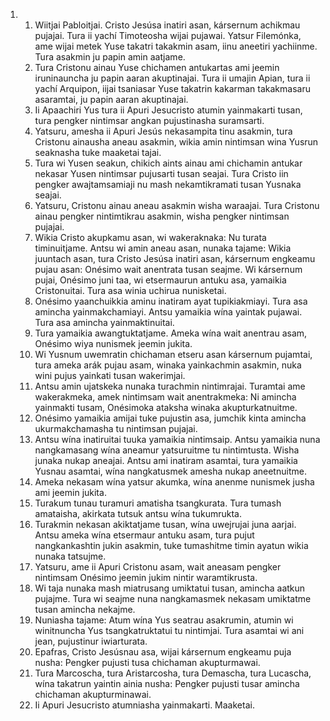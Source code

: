 <ol>
  <li>
    <ol>
      <li>Wiitjai Pabloitjai. Cristo Jesúsa inatiri asan, kársernum achikmau pujajai. Tura ii yachí Timoteosha wijai pujawai. Yatsur Filemónka, ame wijai metek Yuse takatri takakmin asam, iinu aneetiri yachiinme. Tura asakmin ju papin amin aatjame.</li>
      <li>Tura Cristonu ainau Yuse chichamen antukartas ami jeemin iruninauncha ju papin aaran akuptinajai. Tura ii umajin Apian, tura ii yachí Arquipon, iijai tsaniasar Yuse takatrin kakarman takakmasaru asaramtai, ju papin aaran akuptinajai.</li>
      <li>Ii Apaachiri Yus tura ii Apuri Jesucristo atumin yainmakarti tusan, tura pengker nintimsar angkan pujustinasha suramsarti.</li>
      <li>Yatsuru, amesha ii Apuri Jesús nekasampita tinu asakmin, tura Cristonu ainausha aneau asakmin, wikia amin nintimsan wina Yusrun seaknasha tuke maaketai tajai.</li>
      <li>Tura wi Yusen seakun, chikich aints ainau ami chichamin antukar nekasar Yusen nintimsar pujusarti tusan seajai. Tura Cristo iin pengker awajtamsamiaji nu mash nekamtikramati tusan Yusnaka seajai.</li>
      <li>Yatsuru, Cristonu ainau aneau asakmin wisha waraajai. Tura Cristonu ainau pengker nintimtikrau asakmin, wisha pengker nintimsan pujajai.</li>
      <li>Wikia Cristo akupkamu asan, wi wakeraknaka: Nu turata timinuitjame. Antsu wi amin aneau asan, nunaka tajame: Wikia juuntach asan, tura Cristo Jesúsa inatiri asan, kársernum engkeamu pujau asan: Onésimo wait anentrata tusan seajme. Wi kársernum pujai, Onésimo juni taa, wi etsermaurun antuku asa, yamaikia Cristonuitai. Tura asa winia uchirua nunisketai.</li>
      <li>Onésimo yaanchuikkia aminu inatiram ayat tupikiakmiayi. Tura asa amincha yainmakchamiayi. Antsu yamaikia wína yaintak pujawai. Tura asa amincha yainmaktinuitai.</li>
      <li>Tura yamaikia awangtuktatjame. Ameka wína wait anentrau asam, Onésimo wiya nunismek jeemin jukita.</li>
      <li>Wi Yusnum uwemratin chichaman etseru asan kársernum pujamtai, tura ameka arák pujau asam, winaka yainkachmin asakmin, nuka wini pujus yainkati tusan wakerimjai.</li>
      <li>Antsu amin ujatskeka nunaka turachmin nintimrajai. Turamtai ame wakerakmeka, amek nintimsam wait anentrakmeka: Ni amincha yainmakti tusam, Onésimoka ataksha winaka akupturkatnuitme.</li>
      <li>Onésimo yamaikia amijai tuke pujustin asa, jumchik kinta amincha ukurmakchamasha tu nintimsan pujajai.</li>
      <li>Antsu wína inatiruitai tuuka yamaikia nintimsaip. Antsu yamaikia nuna nangkamasang wína aneamur yatsuruitme tu nintimtusta. Wisha junaka nukap aneajai. Antsu ami inatiram asamtai, tura yamaikia Yusnau asamtai, wína nangkatusmek amesha nukap aneetnuitme.</li>
      <li>Ameka nekasam wína yatsur akumka, wína anenme nunismek jusha ami jeemin jukita.</li>
      <li>Turakum tunau turamuri amatisha tsangkurata. Tura tumash amataisha, akirkata tutsuk antsu wína tukumrukta.</li>
      <li>Turakmin nekasan akiktatjame tusan, wína uwejrujai juna aarjai. Antsu ameka wína etsermaur antuku asam, tura pujut nangkankashtin jukin asakmin, tuke tumashitme timin ayatun wikia nunaka tatsujme.</li>
      <li>Yatsuru, ame ii Apuri Cristonu asam, wait aneasam pengker nintimsam Onésimo jeemin jukim nintir waramtikrusta.</li>
      <li>Wi taja nunaka mash miatrusang umiktatui tusan, amincha aatkun pujajme. Tura wi seajme nuna nangkamasmek nekasam umiktatme tusan amincha nekajme.</li>
      <li>Nuniasha tajame: Atum wína Yus seatrau asakrumin, atumin wi winitnuncha Yus tsangkatruktatui tu nintimjai. Tura asamtai wi ani jean, pujustinur iwiarturata.</li>
      <li>Epafras, Cristo Jesúsnau asa, wijai kársernum engkeamu puja nusha: Pengker pujusti tusa chichaman akupturmawai.</li>
      <li>Tura Marcoscha, tura Aristarcosha, tura Demascha, tura Lucascha, wína takatrun yaintin ainia nusha: Pengker pujusti tusar amincha chichaman akupturminawai.</li>
      <li>Ii Apuri Jesucristo atumniasha yainmakarti. Maaketai.</li>
    </ol>
  </li>
</ol>